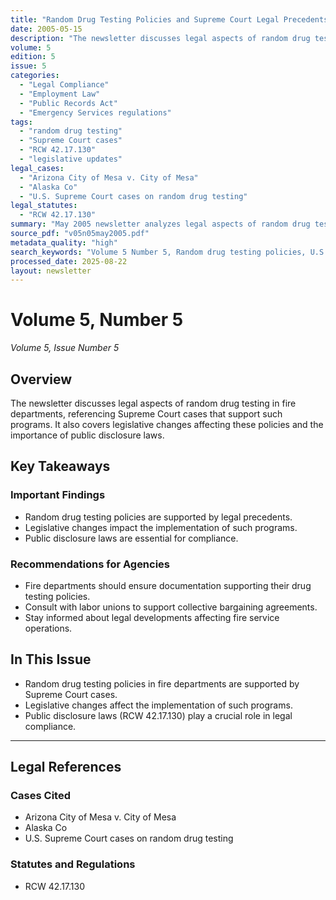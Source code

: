 ```yaml
---
title: "Random Drug Testing Policies and Supreme Court Legal Precedents"
date: 2005-05-15
description: "The newsletter discusses legal aspects of random drug testing in fire departments, referencing Supreme Court cases that support such programs. It also covers legislative changes affecting these policies and the importance of public disclosure laws."
volume: 5
edition: 5
issue: 5
categories:
  - "Legal Compliance"
  - "Employment Law"
  - "Public Records Act"
  - "Emergency Services regulations"
tags:
  - "random drug testing"
  - "Supreme Court cases"
  - "RCW 42.17.130"
  - "legislative updates"
legal_cases:
  - "Arizona City of Mesa v. City of Mesa"
  - "Alaska Co"
  - "U.S. Supreme Court cases on random drug testing"
legal_statutes:
  - "RCW 42.17.130"
summary: "May 2005 newsletter analyzes legal aspects of random drug testing in fire departments referencing U.S. Supreme Court cases supporting such programs, discusses legislative changes affecting drug testing policies including Arizona City of Mesa v. City of Mesa and Alaska Co cases, examines public disclosure law requirements under RCW 42.17.130, and emphasizes importance of documentation and collective bargaining compliance for emergency services drug testing protocols."
source_pdf: "v05n05may2005.pdf"
metadata_quality: "high"
search_keywords: "Volume 5 Number 5, Random drug testing policies, U.S. Constitution, Supreme Court decisions support random drug testing for firefighters, fire departments, legal compliance"
processed_date: 2025-08-22
layout: newsletter
---
```


# Volume 5, Number 5

*Volume 5, Issue Number 5*

## Overview

The newsletter discusses legal aspects of random drug testing in fire departments, referencing Supreme Court cases that support such programs. It also covers legislative changes affecting these policies and the importance of public disclosure laws.

## Key Takeaways

### Important Findings

- Random drug testing policies are supported by legal precedents.
- Legislative changes impact the implementation of such programs.
- Public disclosure laws are essential for compliance.

### Recommendations for Agencies

- Fire departments should ensure documentation supporting their drug testing policies.
- Consult with labor unions to support collective bargaining agreements.
- Stay informed about legal developments affecting fire service operations.

## In This Issue

- Random drug testing policies in fire departments are supported by Supreme Court cases.
- Legislative changes affect the implementation of such programs.
- Public disclosure laws (RCW 42.17.130) play a crucial role in legal compliance.

---

## Legal References

### Cases Cited

- Arizona City of Mesa v. City of Mesa
- Alaska Co
- U.S. Supreme Court cases on random drug testing

### Statutes and Regulations

- RCW 42.17.130

